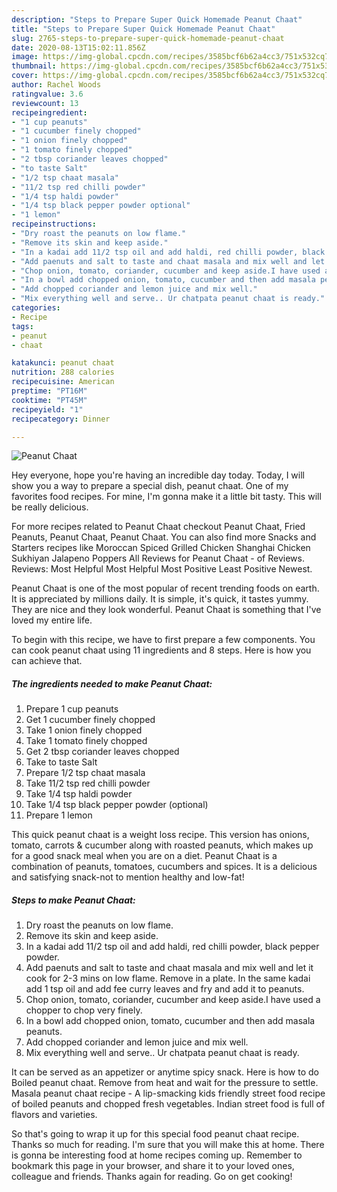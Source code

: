 ```yaml
---
description: "Steps to Prepare Super Quick Homemade Peanut Chaat"
title: "Steps to Prepare Super Quick Homemade Peanut Chaat"
slug: 2765-steps-to-prepare-super-quick-homemade-peanut-chaat
date: 2020-08-13T15:02:11.856Z
image: https://img-global.cpcdn.com/recipes/3585bcf6b62a4cc3/751x532cq70/peanut-chaat-recipe-main-photo.jpg
thumbnail: https://img-global.cpcdn.com/recipes/3585bcf6b62a4cc3/751x532cq70/peanut-chaat-recipe-main-photo.jpg
cover: https://img-global.cpcdn.com/recipes/3585bcf6b62a4cc3/751x532cq70/peanut-chaat-recipe-main-photo.jpg
author: Rachel Woods
ratingvalue: 3.6
reviewcount: 13
recipeingredient:
- "1 cup peanuts"
- "1 cucumber finely chopped"
- "1 onion finely chopped"
- "1 tomato finely chopped"
- "2 tbsp coriander leaves chopped"
- "to taste Salt"
- "1/2 tsp chaat masala"
- "11/2 tsp red chilli powder"
- "1/4 tsp haldi powder"
- "1/4 tsp black pepper powder optional"
- "1 lemon"
recipeinstructions:
- "Dry roast the peanuts on low flame."
- "Remove its skin and keep aside."
- "In a kadai add 11/2 tsp oil and add haldi, red chilli powder, black pepper powder."
- "Add paenuts and salt to taste and chaat masala and mix well and let it cook for 2-3 mins on low flame. Remove in a plate. In the same kadai add 1 tsp oil and add fee curry leaves and fry and add it to peanuts."
- "Chop onion, tomato, coriander, cucumber and keep aside.I have used a chopper to chop very finely."
- "In a bowl add chopped onion, tomato, cucumber and then add masala peanuts."
- "Add chopped coriander and lemon juice and mix well."
- "Mix everything well and serve.. Ur chatpata peanut chaat is ready."
categories:
- Recipe
tags:
- peanut
- chaat

katakunci: peanut chaat 
nutrition: 288 calories
recipecuisine: American
preptime: "PT16M"
cooktime: "PT45M"
recipeyield: "1"
recipecategory: Dinner

---
```



![Peanut Chaat](https://img-global.cpcdn.com/recipes/3585bcf6b62a4cc3/751x532cq70/peanut-chaat-recipe-main-photo.jpg)

Hey everyone, hope you're having an incredible day today. Today, I will show you a way to prepare a special dish, peanut chaat. One of my favorites food recipes. For mine, I'm gonna make it a little bit tasty. This will be really delicious.

For more recipes related to Peanut Chaat checkout Peanut Chaat, Fried Peanuts, Peanut Chaat, Peanut Chaat. You can also find more Snacks and Starters recipes like Moroccan Spiced Grilled Chicken Shanghai Chicken Sukhiyan Jalapeno Poppers All Reviews for Peanut Chaat - of Reviews. Reviews: Most Helpful Most Helpful Most Positive Least Positive Newest.

Peanut Chaat is one of the most popular of recent trending foods on earth. It is appreciated by millions daily. It is simple, it's quick, it tastes yummy. They are nice and they look wonderful. Peanut Chaat is something that I've loved my entire life.


To begin with this recipe, we have to first prepare a few components. You can cook peanut chaat using 11 ingredients and 8 steps. Here is how you can achieve that.

<!--inarticleads1-->

##### The ingredients needed to make Peanut Chaat:

1. Prepare 1 cup peanuts
1. Get 1 cucumber finely chopped
1. Take 1 onion finely chopped
1. Take 1 tomato finely chopped
1. Get 2 tbsp coriander leaves chopped
1. Take to taste Salt
1. Prepare 1/2 tsp chaat masala
1. Take 11/2 tsp red chilli powder
1. Take 1/4 tsp haldi powder
1. Take 1/4 tsp black pepper powder (optional)
1. Prepare 1 lemon


This quick peanut chaat is a weight loss recipe. This version has onions, tomato, carrots &amp; cucumber along with roasted peanuts, which makes up for a good snack meal when you are on a diet. Peanut Chaat is a combination of peanuts, tomatoes, cucumbers and spices. It is a delicious and satisfying snack-not to mention healthy and low-fat! 

<!--inarticleads2-->

##### Steps to make Peanut Chaat:

1. Dry roast the peanuts on low flame.
1. Remove its skin and keep aside.
1. In a kadai add 11/2 tsp oil and add haldi, red chilli powder, black pepper powder.
1. Add paenuts and salt to taste and chaat masala and mix well and let it cook for 2-3 mins on low flame. Remove in a plate. In the same kadai add 1 tsp oil and add fee curry leaves and fry and add it to peanuts.
1. Chop onion, tomato, coriander, cucumber and keep aside.I have used a chopper to chop very finely.
1. In a bowl add chopped onion, tomato, cucumber and then add masala peanuts.
1. Add chopped coriander and lemon juice and mix well.
1. Mix everything well and serve.. Ur chatpata peanut chaat is ready.


It can be served as an appetizer or anytime spicy snack. Here is how to do Boiled peanut chaat. Remove from heat and wait for the pressure to settle. Masala peanut chaat recipe - A lip-smacking kids friendly street food recipe of boiled peanuts and chopped fresh vegetables. Indian street food is full of flavors and varieties. 

So that's going to wrap it up for this special food peanut chaat recipe. Thanks so much for reading. I'm sure that you will make this at home. There is gonna be interesting food at home recipes coming up. Remember to bookmark this page in your browser, and share it to your loved ones, colleague and friends. Thanks again for reading. Go on get cooking!
